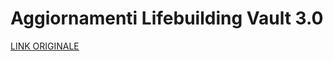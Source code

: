 # Aggiornamenti Lifebuilding Vault 3.0

[LINK ORIGINALE](https://chatgpt.com/c/6813118b-cccc-800d-a5e9-15e373eb470f)
